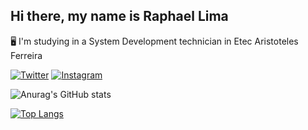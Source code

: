 ## Hi there, my name is Raphael Lima

:desktop_computer: I'm studying in a System Development technician in Etec Aristoteles Ferreira

[![Twitter](https://img.shields.io/badge/Twitter-1DA1F2?style=for-the-badge&logo=twitter&logoColor=white)](https://twitter.com/rapha387)
[![Instagram](https://img.shields.io/badge/Instagram-E4405F?style=for-the-badge&logo=instagram&logoColor=white)](https://www.instagram.com/raphafernandes8/)

![Anurag's GitHub stats](https://github-readme-stats.vercel.app/api?username=Rapha387&show_icons=true&theme=dracula)

[![Top Langs](https://github-readme-stats.vercel.app/api/top-langs/?username=Rapha387&layout=compact&theme=dracula)](https://github.com/anuraghazra/github-readme-stats)
